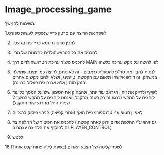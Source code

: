 # Image_processing_game

משימות להמשך:

1.לשפר את הריצה עם סרטון כדיי שנפסיק לעשות ספורט

2. להכין סרטון דוגמא כדיי שנדבג עליו
  
4. להכניס את כל הטראשהולדים כתכונות של מריו
   
6. להכניס פיצ'ר עריכת הטראשהולדים דרך MAIN לפי לחיצה על מקש עריכה כלשהו
   
8. לנסות להבין את סד"פ להפעלת גראבים - זה לא סתם לחיצה כמו ימינה שמאלה במשחק, זה דורש איזשהו תיאום עם הקפיצה, טיימינג, ושלא ילחצו מקשים אחרים בזמן הזה ( אלא אם רוצים פעלול בכוונה)
   
10. לשייף ולדייק את זיהוי הגראב עוד יותר, ולהבהיק את הסימון שלו על המסך כל עוד לוחצים על המקש (כרגע זה רק כשזה מתקבל, ואנחנו לוחצים על המקש למשך 2 שניות החל מהרגע שזה התקבל)
 
12.  לאפיין סטופ ע"י טרנספורמציית האף (אחרי קפיצה) לזיהוי פיסוק ברגליים
    
14.  להכניס את הפיצ'ר של החלפת צד (גם זיהוי ע"י החלפת אדום ירוק לאחר קפיצה, וגם להוסיף את הלחיצה עצמה בPLAYER_CONTROL)
    
16.  ללטש
    
18.לשפר קליטה של הצבע האדום (בשעת לילה פחות קלט אותו?)
